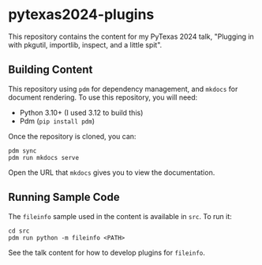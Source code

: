 # pytexas2024-plugins

This repository contains the content for my PyTexas 2024 talk, "Plugging in with pkgutil, importlib, inspect, and a 
little spit".

## Building Content

This repository using `pdm` for dependency management, and `mkdocs` for document rendering. To use this repository, you
will need:

* Python 3.10+ (I used 3.12 to build this)
* Pdm (`pip install pdm`)

Once the repository is cloned, you can:

```
pdm sync
pdm run mkdocs serve
```

Open the URL that `mkdocs` gives you to view the documentation.

## Running Sample Code

The `fileinfo` sample used in the content is available in `src`. To run it:

```
cd src
pdm run python -m fileinfo <PATH>
```

See the talk content for how to develop plugins for `fileinfo`.
